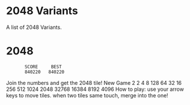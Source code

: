 # 2048 Variants
A list of 2048 Variants.
# 2048
           SCORE     BEST
           840220   840220
Join the numbers and get the 2048 tile!        New Game
2      2     4   8
128    64    32  16
256    512  1024 2048
32768 16384 8192 4096
How to play: use your arrow keys to move tiles. when two tiles same touch, merge into the one!
